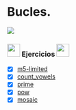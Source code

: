 # Bucles.

<img src='https://web.archive.org/web/20090902092639/http://geocities.com/TheTropics/Coast/1332/chains.gif'/>

### <img width="30" src="https://web.archive.org/web/20091026100043im_/http://geocities.com/hellokitty_can/smile.gif"/> Ejercicios <img width="30" src="https://web.archive.org/web/20091026100043im_/http://geocities.com/hellokitty_can/smile.gif"/>

- [x] [m5-limited](https://github.com/toninavhd/1-DAW_pt2/blob/main/PRO/ut3/ejercicios/bucles/m5-limited-20241031T100714Z-001/m5-limited/main.py) 
- [x] [count_vowels](https://github.com/toninavhd/1-DAW_pt2/blob/main/PRO/ut3/ejercicios/bucles/count-vowels-20241031T100718Z-001/count-vowels/main.py) 
- [x] [prime]()
- [x] [pow](https://github.com/toninavhd/1-DAW_pt2/blob/main/PRO/ut3/ejercicios/bucles/pow/main.py)
- [x] [mosaic](https://github.com/toninavhd/1-DAW_pt2/blob/main/PRO/ut3/ejercicios/bucles/mosaic/main.py)